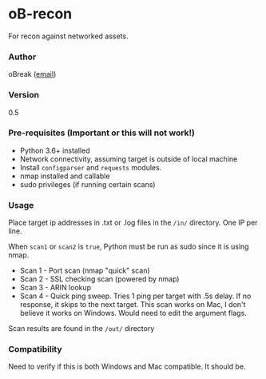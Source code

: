 # oB-recon

For recon against networked assets.

### Author

oBreak ([email](mailto:obreakemail@gmail.com))

### Version 

0.5

### Pre-requisites (Important or this will not work!)

- Python 3.6+ installed
- Network connectivity, assuming target is outside of local machine
- Install `configparser` and `requests` modules.
- nmap installed and callable
- sudo privileges (if running certain scans)

### Usage

Place target ip addresses in .txt or .log files in the `/in/`
directory. One IP per line.

When `scan1` or `scan2` is `true`, Python must be run as sudo since it is using nmap.

- Scan 1 - Port scan (nmap "quick" scan)
- Scan 2 - SSL checking scan (powered by nmap)
- Scan 3 - ARIN lookup 
- Scan 4 - Quick ping sweep. Tries 1 ping per target with .5s delay. If no response, it
skips to the next target. This scan works on Mac, I don't believe it works on Windows.
Would need to edit the argument flags.


Scan results are found in the `/out/` directory

### Compatibility

Need to verify if this is both Windows and Mac compatible. It should be.